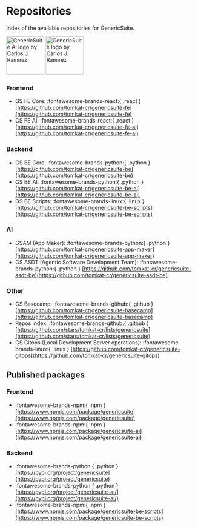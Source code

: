# Repositories

Index of the available repositories for GenericSuite.

<img 
    width="100"
    height="100"
    src="../images/gs_ai_logo_circle.svg"
    title="GenericSuite AI logo by Carlos J. Ramirez"
/>
<img 
    width="100"
    height="100"
    src="../images/gs_logo_circle.svg"
    title="GenericSuite logo by Carlos J. Ramirez"
/>

### Frontend

* GS FE Core: :fontawesome-brands-react:{ .react } [https://github.com/tomkat-cr/genericsuite-fe](https://github.com/tomkat-cr/genericsuite-fe)
* GS FE AI: :fontawesome-brands-react:{ .react } [https://github.com/tomkat-cr/genericsuite-fe-ai](https://github.com/tomkat-cr/genericsuite-fe-ai)

### Backend

* GS BE Core: :fontawesome-brands-python:{ .python } [https://github.com/tomkat-cr/genericsuite-be](https://github.com/tomkat-cr/genericsuite-be)
* GS BE AI: :fontawesome-brands-python:{ .python } [https://github.com/tomkat-cr/genericsuite-be-ai](https://github.com/tomkat-cr/genericsuite-be-ai)
* GS BE Scripts: :fontawesome-brands-linux:{ .linux } [https://github.com/tomkat-cr/genericsuite-be-scripts](https://github.com/tomkat-cr/genericsuite-be-scripts)

### AI

* GSAM (App Maker): :fontawesome-brands-python:{ .python } [https://github.com/tomkat-cr/genericsuite-app-maker](https://github.com/tomkat-cr/genericsuite-app-maker)
* GS ASDT (Agentic Software Development Team): :fontawesome-brands-python:{ .python } [https://github.com/tomkat-cr/genericsuite-asdt-be](https://github.com/tomkat-cr/genericsuite-asdt-be)

### Other

* GS Basecamp: :fontawesome-brands-github:{ .github } [https://github.com/tomkat-cr/genericsuite-basecamp](https://github.com/tomkat-cr/genericsuite-basecamp)
* Repos index: :fontawesome-brands-github:{ .github } [https://github.com/stars/tomkat-cr/lists/genericsuite](https://github.com/stars/tomkat-cr/lists/genericsuite)
* GS Gitops (Local Development Server operations): :fontawesome-brands-linux:{ .linux } [https://github.com/tomkat-cr/genericsuite-gitops](https://github.com/tomkat-cr/genericsuite-gitops)

## Published packages

### Frontend

* :fontawesome-brands-npm:{ .npm } [https://www.npmjs.com/package/genericsuite](https://www.npmjs.com/package/genericsuite)
* :fontawesome-brands-npm:{ .npm } [https://www.npmjs.com/package/genericsuite-ai](https://www.npmjs.com/package/genericsuite-ai)

### Backend

* :fontawesome-brands-python:{ .python } [https://pypi.org/project/genericsuite](https://pypi.org/project/genericsuite)
* :fontawesome-brands-python:{ .python } [https://pypi.org/project/genericsuite-ai/](https://pypi.org/project/genericsuite-ai/)
* :fontawesome-brands-npm:{ .npm } [https://www.npmjs.com/package/genericsuite-be-scripts](https://www.npmjs.com/package/genericsuite-be-scripts)
